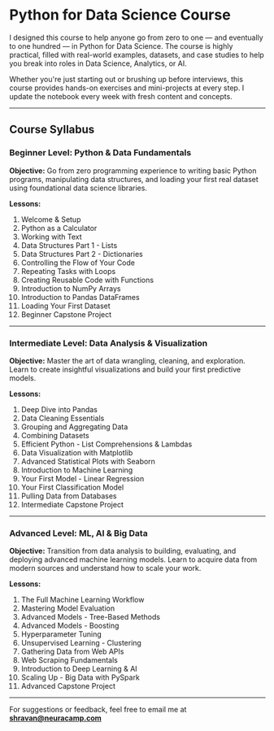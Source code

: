 # Python for Data Science Course

I designed this course to help anyone go from zero to one — and eventually to one hundred — in Python for Data Science. The course is highly practical, filled with real-world examples, datasets, and case studies to help you break into roles in Data Science, Analytics, or AI. 

Whether you're just starting out or brushing up before interviews, this course provides hands-on exercises and mini-projects at every step. I update the notebook every week with fresh content and concepts.

---

## Course Syllabus

### Beginner Level: Python & Data Fundamentals

**Objective:** Go from zero programming experience to writing basic Python programs, manipulating data structures, and loading your first real dataset using foundational data science libraries.

**Lessons:**
1. Welcome & Setup  
2. Python as a Calculator  
3. Working with Text  
4. Data Structures Part 1 - Lists  
5. Data Structures Part 2 - Dictionaries  
6. Controlling the Flow of Your Code  
7. Repeating Tasks with Loops  
8. Creating Reusable Code with Functions  
9. Introduction to NumPy Arrays  
10. Introduction to Pandas DataFrames  
11. Loading Your First Dataset  
12. Beginner Capstone Project  

---

### Intermediate Level: Data Analysis & Visualization

**Objective:** Master the art of data wrangling, cleaning, and exploration. Learn to create insightful visualizations and build your first predictive models.

**Lessons:**
1. Deep Dive into Pandas  
2. Data Cleaning Essentials  
3. Grouping and Aggregating Data  
4. Combining Datasets  
5. Efficient Python - List Comprehensions & Lambdas  
6. Data Visualization with Matplotlib  
7. Advanced Statistical Plots with Seaborn  
8. Introduction to Machine Learning  
9. Your First Model - Linear Regression  
10. Your First Classification Model  
11. Pulling Data from Databases  
12. Intermediate Capstone Project  

---

### Advanced Level: ML, AI & Big Data

**Objective:** Transition from data analysis to building, evaluating, and deploying advanced machine learning models. Learn to acquire data from modern sources and understand how to scale your work.

**Lessons:**
1. The Full Machine Learning Workflow  
2. Mastering Model Evaluation  
3. Advanced Models - Tree-Based Methods  
4. Advanced Models - Boosting  
5. Hyperparameter Tuning  
6. Unsupervised Learning - Clustering  
7. Gathering Data from Web APIs  
8. Web Scraping Fundamentals  
9. Introduction to Deep Learning & AI  
10. Scaling Up - Big Data with PySpark  
11. Advanced Capstone Project  

---

For suggestions or feedback, feel free to email me at **shravan@neuracamp.com**
